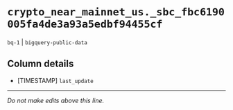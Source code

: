 # `crypto_near_mainnet_us._sbc_fbc6190005fa4de3a93a5edbf94455cf`
`bq-1` | `bigquery-public-data`

## Column details
* [TIMESTAMP] `last_update`

-------------------------------------------------------------------------------
*Do not make edits above this line.*
